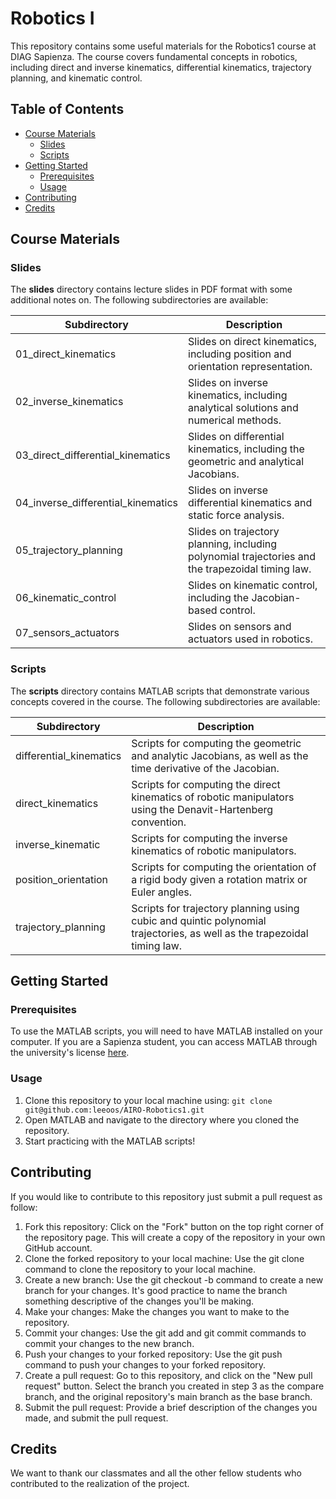 # Robotics I

This repository contains some useful materials for the Robotics1 course at DIAG Sapienza. The course covers fundamental concepts in robotics, including direct and inverse kinematics, differential kinematics, trajectory planning, and kinematic control.

## Table of Contents
- [Course Materials](#course-materials)
  - [Slides](#slides)
  - [Scripts](#scripts)
- [Getting Started](#getting-started)
  - [Prerequisites](#prerequisites)
  - [Usage](#usage)
- [Contributing](#contributing)
- [Credits](#credits)

## Course Materials

### Slides
The **slides** directory contains lecture slides in PDF format with some additional notes on. The following subdirectories are available:

| Subdirectory              | Description                                                                       |
|---------------------------|-----------------------------------------------------------------------------------|
| 01_direct_kinematics      | Slides on direct kinematics, including position and orientation representation.  |
| 02_inverse_kinematics     | Slides on inverse kinematics, including analytical solutions and numerical methods.|
| 03_direct_differential_kinematics | Slides on differential kinematics, including the geometric and analytical Jacobians. |
| 04_inverse_differential_kinematics| Slides on inverse differential kinematics and static force analysis.                |
| 05_trajectory_planning    | Slides on trajectory planning, including polynomial trajectories and the trapezoidal timing law.|
| 06_kinematic_control      | Slides on kinematic control, including the Jacobian-based control.                     |
| 07_sensors_actuators      | Slides on sensors and actuators used in robotics.                                    |

### Scripts
The **scripts** directory contains MATLAB scripts that demonstrate various concepts covered in the course. The following subdirectories are available:

| Subdirectory              | Description                                                       |
|---------------------------|-------------------------------------------------------------------|
| differential_kinematics   | Scripts for computing the geometric and analytic Jacobians, as well as the time derivative of the Jacobian.|
| direct_kinematics         | Scripts for computing the direct kinematics of robotic manipulators using the Denavit-Hartenberg convention.|
| inverse_kinematic         | Scripts for computing the inverse kinematics of robotic manipulators.|
| position_orientation      | Scripts for computing the orientation of a rigid body given a rotation matrix or Euler angles.|
| trajectory_planning       | Scripts for trajectory planning using cubic and quintic polynomial trajectories, as well as the trapezoidal timing law.|

## Getting Started

### Prerequisites
To use the MATLAB scripts, you will need to have MATLAB installed on your computer. If you are a Sapienza student, you can access MATLAB through the university's license [here](https://it.mathworks.com/academia/tah-portal/sapienza-universita-di-roma-40576534.html).

### Usage
1. Clone this repository to your local machine using: ``git clone git@github.com:leeoos/AIRO-Robotics1.git``
2. Open MATLAB and navigate to the directory where you cloned the repository.
3. Start practicing with the MATLAB scripts!

## Contributing
If you would like to contribute to this repository just submit a pull request as follow:
1. Fork this repository: Click on the "Fork" button on the top right corner of the repository page. This will create a copy of the repository in your own GitHub account.
2. Clone the forked repository to your local machine: Use the git clone command to clone the repository to your local machine.
3. Create a new branch: Use the git checkout -b command to create a new branch for your changes. It's good practice to name the branch something descriptive of the changes you'll be making.
4. Make your changes: Make the changes you want to make to the repository.
5. Commit your changes: Use the git add and git commit commands to commit your changes to the new branch.
6. Push your changes to your forked repository: Use the git push command to push your changes to your forked repository.
7. Create a pull request: Go to this repository, and click on the "New pull request" button. Select the branch you created in step 3 as the compare branch, and the original repository's main branch as the base branch.
8. Submit the pull request: Provide a brief description of the changes you made, and submit the pull request.

## Credits
We want to thank our classmates and all the other fellow students who contributed to the realization of the project.
